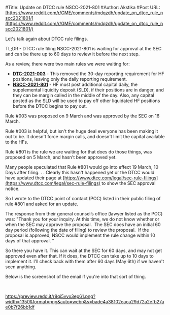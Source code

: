 #Title: Update on DTCC rule NSCC-2021-801
#Author: Akstika
#Post URL: [https://www.reddit.com/r/GME/comments/mdqzdh/update_on_dtcc_rule_nscc2021801/](https://www.reddit.com/r/GME/comments/mdqzdh/update_on_dtcc_rule_nscc2021801/)


Let's talk again about DTCC rule filings. 

TL;DR - DTCC rule filing NSCC-2021-801 is waiting for approval at the SEC and can be there up to 60 days to review it before the next step.

As a review, there were two main rules we were waiting for:

* [**DTC-2021-003**](https://www.dtcc.com/-/media/Files/Downloads/legal/rule-filings/2021/DTC/SR-DTC-2021-003-Approval-Notice.pdf) - This removed the 30-day reporting requirement for HF positions, leaving only the daily reporting requirement.
* [**NSCC-2021-801**](https://www.dtcc.com/-/media/Files/Downloads/legal/rule-filings/2021/NSCC/SR-NSCC-2021-801.pdf) - HF must post additional capital daily, the supplemental liquidity deposit (SLD), if their positions are in danger, and they can be margin called in the middle of the day. Also, any capital posted as the SLD will be used to pay off other liquidated HF positions before the DTCC begins to pay out.

Rule #003 was proposed on 9 March and was approved by the SEC on 16 March.

Rule #003 is helpful, but isn't the huge deal everyone has been making it out to be. It doesn't force margin calls, and doesn't limit the capital available to the HFs.

Rule #801 is the rule we are waiting for that does do those things, was proposed on 5 March, and hasn't been approved yet.

Many people speculated that Rule #801 would go into effect 19 March, 10 Days after filing. . .  Clearly this hasn't happened yet or the DTCC would have updated their page at [https://www.dtcc.com/legal/sec-rule-filings](https://www.dtcc.com/legal/sec-rule-filings) to show the SEC approval notice.

So I wrote to the DTCC point of contact (POC) listed in their public filing of rule #801 and asked for an update.

The response from their general counsel’s office (lawyer listed as the POC) was:  "Thank you for your inquiry. At this time, we do not know whether or when the SEC may approve the proposal.  The SEC does have an initial 60 day period (following the date of filing) to review the proposal.  If the proposal is approved, NSCC would implement the rule change within 10 days of that approval. "

So there you have it. This can wait at the SEC for 60 days, and may not get approved even after that. If it does, the DTCC can take up to 10 days to implement it. I'll check back with them after 60 days (May 6th) if we haven't seen anything. 

Below is the screenshot of the email if you're into that sort of thing.

&#x200B;

https://preview.redd.it/r8qj5vvx3ep61.png?width=1350&format=png&auto=webp&s=bade4a38102eaca29d72a2efb27ae0b7f26bb1df